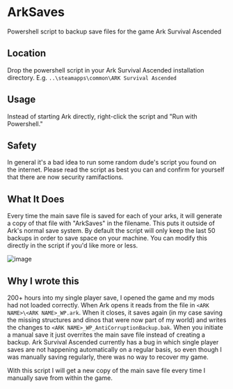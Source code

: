 # ArkSaves
Powershell script to backup save files for the game Ark Survival Ascended

## Location

Drop the powershell script in your Ark Survival Ascended installation directory. E.g. `..\steamapps\common\ARK Survival Ascended`

## Usage

Instead of starting Ark directly, right-click the script and "Run with Powershell."

## Safety

In general it's a bad idea to run some random dude's script you found on the internet. Please read the script as best you can and confirm for yourself that there are now security ramifactions.

## What It Does

Every time the main save file is saved for each of your arks, it will generate a copy of that file with "ArkSaves" in the filename. This puts it outside of Ark's normal save system.  By default the script will only keep the last 50 backups in order to save space on your machine. You can modify this directly in the script if you'd like more or less.

![image](https://github.com/crmckenzie/ArkSaves/assets/947569/9d6e4154-8296-4311-ac44-6dfe986346b1)


## Why I wrote this

200+ hours into my single player save, I opened the game and my mods had not loaded correctly. When Ark opens it reads from the file in `<ARK NAME>\<ARK NAME>_WP.ark`. When it closes, it saves again (in my case saving the missing structures and dinos that were now part of my world) and writes the changes to `<ARK NAME>_WP_AntiCorruptionBackup.bak`.  When you initiate a manual save it just overrites the main save file instead of creating a backup. Ark Survival Ascended currently has a bug in which single player saves are not happening automatically on a regular basis, so even though I was manually saving regularly, there was no way to recover my game.

With this script I will get a new copy of the main save file every time I manually save from within the game.
